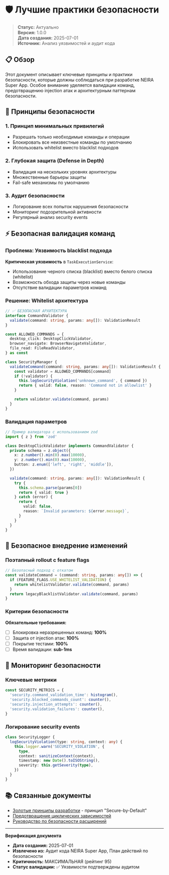 # 🛡️ Лучшие практики безопасности

> **Статус:** Актуально  
> **Версия:** 1.0.0  
> **Дата создания:** 2025-07-01  
> **Источник:** Анализ уязвимостей и аудит кода

## 📋 Обзор

Этот документ описывает ключевые принципы и практики безопасности, которые должны соблюдаться при разработке NEIRA Super App. Особое внимание уделяется валидации команд, предотвращению injection атак и архитектурным паттернам безопасности.

## 🔐 Принципы безопасности

### 1. Принцип минимальных привилегий

- Разрешать только необходимые команды и операции
- Блокировать все неизвестные команды по умолчанию
- Использовать whitelist вместо blacklist подходов

### 2. Глубокая защита (Defense in Depth)

- Валидация на нескольких уровнях архитектуры
- Множественные барьеры защиты
- Fail-safe механизмы по умолчанию

### 3. Аудит безопасности

- Логирование всех попыток нарушения безопасности
- Мониторинг подозрительной активности
- Регулярный анализ security events

## ⚡ Безопасная валидация команд

### Проблема: Уязвимость blacklist подхода

**Критическая уязвимость** в `TaskExecutionService`:

- Использование черного списка (blacklist) вместо белого списка (whitelist)
- Возможность обхода защиты через новые команды
- Отсутствие валидации параметров команд

### Решение: Whitelist архитектура

```typescript
// ✅ БЕЗОПАСНАЯ АРХИТЕКТУРА
interface CommandValidator {
  validate(command: string, params: any[]): ValidationResult
}

const ALLOWED_COMMANDS = {
  desktop_click: DesktopClickValidator,
  browser_navigate: BrowserNavigateValidator,
  file_read: FileReadValidator,
} as const

class SecurityManager {
  validateCommand(command: string, params: any[]): ValidationResult {
    const validator = ALLOWED_COMMANDS[command]
    if (!validator) {
      this.logSecurityViolation('unknown_command', { command })
      return { valid: false, reason: 'Command not in allowlist' }
    }

    return validator.validate(command, params)
  }
}
```

### Валидация параметров

```typescript
// Пример валидатора с использованием zod
import { z } from 'zod'

class DesktopClickValidator implements CommandValidator {
  private schema = z.object({
    x: z.number().min(0).max(10000),
    y: z.number().min(0).max(10000),
    button: z.enum(['left', 'right', 'middle']),
  })

  validate(command: string, params: any[]): ValidationResult {
    try {
      this.schema.parse(params[0])
      return { valid: true }
    } catch (error) {
      return {
        valid: false,
        reason: `Invalid parameters: ${error.message}`,
      }
    }
  }
}
```

## 🔄 Безопасное внедрение изменений

### Поэтапный rollout с feature flags

```typescript
// Безопасный подход с откатом
const validateCommand = (command: string, params: any[]) => {
  if (FEATURE_FLAGS.USE_WHITELIST_VALIDATION) {
    return whitelistValidator.validate(command, params)
  }
  return legacyBlacklistValidator.validate(command, params)
}
```

### Критерии безопасности

**Обязательные требования:**

- [ ] Блокировка неразрешенных команд: **100%**
- [ ] Защита от injection атак: **100%**
- [ ] Покрытие тестами: **100%**
- [ ] Время валидации: **sub-1ms**

## 🚨 Мониторинг безопасности

### Ключевые метрики

```typescript
const SECURITY_METRICS = {
  'security.command_validation_time': histogram(),
  'security.blocked_commands_count': counter(),
  'security.injection_attempts': counter(),
  'security.validation_failures': counter(),
}
```

### Логирование security events

```typescript
class SecurityLogger {
  logSecurityViolation(type: string, context: any) {
    this.logger.warn('SECURITY_VIOLATION', {
      type,
      context: sanitizeContext(context),
      timestamp: new Date().toISOString(),
      severity: this.getSeverity(type),
    })
  }
}
```

## 📚 Связанные документы

- [Золотые принципы разработки](/contributing/golden-principles) - принцип "Secure-by-Default"
- [Предотвращение циклических зависимостей](/contributing/circular-dependency-prevention)
- [Руководство по безопасности расширений](/contributing/extension-security-guidelines)

---

**Верификация документа**

- **Дата создания:** 2025-07-01
- **Извлечено из:** Аудит кода NEIRA Super App, План действий по безопасности
- **Критичность:** МАКСИМАЛЬНАЯ (рейтинг 95)
- **Статус валидации:** ✅ Уязвимости подтверждены аудитом
